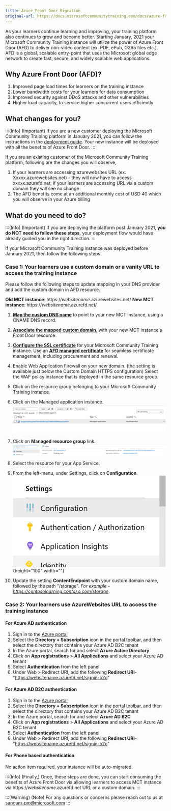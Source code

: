 ```yaml
---
title: Azure Front Door Migration
original-url: https://docs.microsoftcommunitytraining.com/docs/azure-front-door-migration
---
```

As your learners continue learning and improving, your training platform also continues to grow and become better. 
Starting January, 2021 your Microsoft Community Training instance will utilize the power of Azure Front Door (AFD) to deliver non-video content (ex. PDF, ePub, O365 files etc.). AFD is a global, scalable entry-point that uses the Microsoft global edge network to create fast, secure, and widely scalable web applications.
 
## Why Azure Front Door (AFD)?
1.	Improved page load times for learners on the training instance
2.	Lower bandwidth costs for your learners for data consumption
3.	Improved security against DDoS attacks and other vulnerabilities 
4.	Higher load capacity, to service higher concurrent users efficiently 
 
## What changes for you? 
:::(Info) (Important)
If you are a new customer deploying the Microsoft Community Training platform in January 2021, you can follow the instructions in the [deployment guide](/v1/docs/installation-guide-detailed-steps). Your new instance will be deployed with all the benefits of Azure Front Door. 
:::

If you are an existing customer of the Microsoft Community Training platform, following are the changes you will observe,  
1.	If your learners are accessing azurewebsites URL (ex. Xxxxx.azurewebsites.net) - they will now have to access xxxxx.azurefd.net; if your learners are accessing URL via a custom domain they will see no change
2.	The AFD benefits come at an additional monthly cost of USD 40 which you will observe in your Azure billing 
 
## What do you need to do? 
:::(Info) (Important)
If you are deploying the platform post January 2021, **you do NOT need to follow these steps**, your deployment flow would have already guided you in the right direction.
:::

If your Microsoft Community Training instance was deployed before January 2021, then follow the following steps.

### Case 1: Your learners use a custom domain or a vanity URL to access the training instance
Please follow the following steps to update mapping in your DNS provider and add the custom domain in AFD resource.  

**Old MCT instance**: https://*websitename*.azurewebsites.net/
**New MCT instance**: https://*websitename*.azurefd.net/

1. [**Map the custom DNS name**](https://docs.microsoft.com/en-us/azure/frontdoor/front-door-custom-domain#create-a-cname-dns-record) to point to your new MCT instance, using a CNAME DNS record.

2. [**Associate the mapped custom domain**](https://docs.microsoft.com/en-us/azure/frontdoor/front-door-custom-domain#associate-the-custom-domain-with-your-front-door), with your new MCT instance's Front Door resource.

3. [**Configure the SSL certificate**](https://docs.microsoft.com/en-us/azure/frontdoor/front-door-custom-domain-https) for your Microsoft Community Training instance.
Use an [**AFD managed certificate**](https://docs.microsoft.com/en-us/azure/frontdoor/front-door-custom-domain-https#option-1-default-use-a-certificate-managed-by-front-door) for seamless certificate management, including procurement and renewal.

4. Enable Web Application Firewall on your new domain.
    (the setting is available just below the Custom Domain HTTPS configuration)
    Select the WAF policy instance that is deployed in the same resource group.

5. Click on the resource group belonging to your Microsoft Community Training instance.

6. Click on the Managed application instance.
![image.png](../../media/image%2890%29.png)

7. Click on **Managed resource group** link.
![image.png](../../media/image%2889%29.png)

8. Select the resource for your App Service.

9. From the left-menu, under Settings, click on **Configuration**.
![image.png](../../media/image%2894%29.png){height="100" width=""}

10. Update the setting **ContentEndpoint** with your custom domain name, followed by the path "/storage". *For example - https://contosolearning.contoso.com/storage*.

### Case 2: Your learners use AzureWebsites URL to access the training instance

#### For Azure AD authentication
1. Sign in to the [Azure portal](https://portal.azure.com/)
2. Select the **Directory + Subscription** icon in the portal toolbar, and then select the directory that contains your Azure AD B2C tenant
3. In the Azure portal, search for and select **Azure Active Directory**
4. Click on **App registrations** > **All Applications** and select your Azure AD tenant
5. Select **Authentication** from the left panel
6. Under Web > Redirect URI, add the following **Redirect URI**-"https://websitename.azurefd.net/signin-b2c"


#### For Azure AD B2C authentication
1. Sign in to the [Azure portal](https://portal.azure.com/)
2. Select the **Directory + Subscription** icon in the portal toolbar, and then select the directory that contains your Azure AD B2C tenant
3. In the Azure portal, search for and select **Azure AD B2C**
4. Click on **App registrations** > **All Applications** and select your Azure AD B2C tenant 
5. Select **Authentication** from the left panel
6. Under Web > Redirect URI, add the following **Redirect URI**-"https://websitename.azurefd.net/signin-b2c"

#### For Phone based authentication
No action item required, your instance will be auto-migrated. 
 
 :::(Info) (Finally,)
Once, these steps are done, you can start consuming the benefits of Azure Front Door via allowing learners to access MCT instance via https://*websitename*.azurefd.net URL or a custom domain.
:::
 
:::(Warning) (Note)
For any questions or concerns please reach out to us at sangam-pm@microsoft.com
:::
